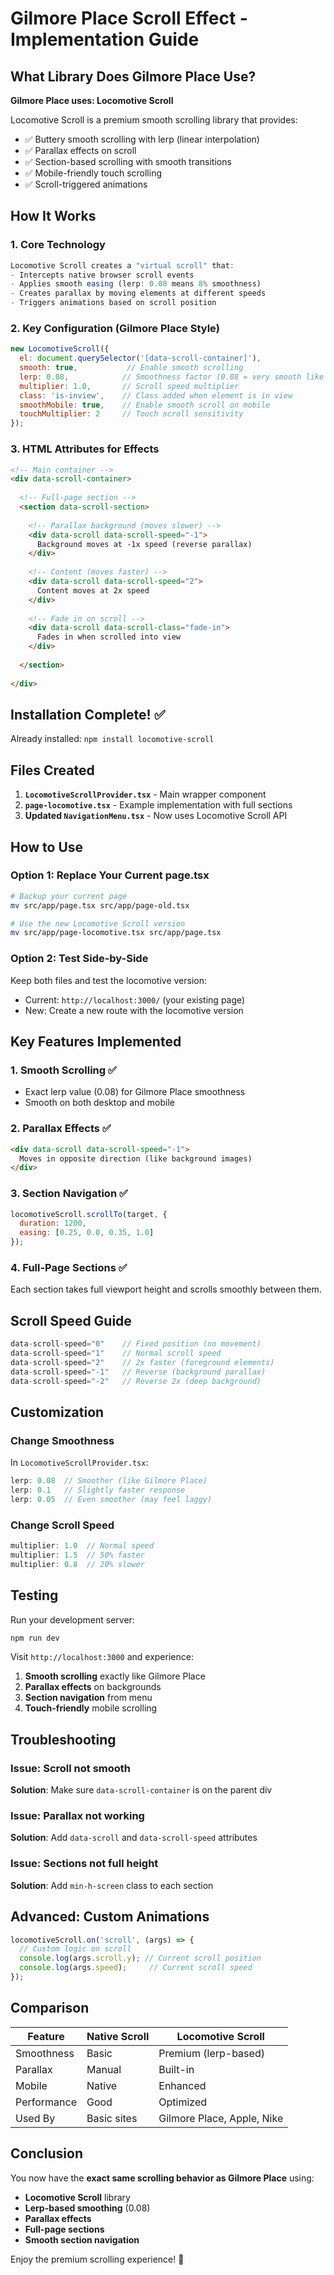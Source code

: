 # Gilmore Place Scroll Effect - Implementation Guide

## What Library Does Gilmore Place Use?

**Gilmore Place uses: Locomotive Scroll**

Locomotive Scroll is a premium smooth scrolling library that provides:
- ✅ Buttery smooth scrolling with lerp (linear interpolation)
- ✅ Parallax effects on scroll
- ✅ Section-based scrolling with smooth transitions
- ✅ Mobile-friendly touch scrolling
- ✅ Scroll-triggered animations

## How It Works

### 1. **Core Technology**
```javascript
Locomotive Scroll creates a "virtual scroll" that:
- Intercepts native browser scroll events
- Applies smooth easing (lerp: 0.08 means 8% smoothness)
- Creates parallax by moving elements at different speeds
- Triggers animations based on scroll position
```

### 2. **Key Configuration (Gilmore Place Style)**

```javascript
new LocomotiveScroll({
  el: document.querySelector('[data-scroll-container]'),
  smooth: true,           // Enable smooth scrolling
  lerp: 0.08,            // Smoothness factor (0.08 = very smooth like Gilmore)
  multiplier: 1.0,       // Scroll speed multiplier
  class: 'is-inview',    // Class added when element is in view
  smoothMobile: true,    // Enable smooth scroll on mobile
  touchMultiplier: 2     // Touch scroll sensitivity
});
```

### 3. **HTML Attributes for Effects**

```html
<!-- Main container -->
<div data-scroll-container>
  
  <!-- Full-page section -->
  <section data-scroll-section>
    
    <!-- Parallax background (moves slower) -->
    <div data-scroll data-scroll-speed="-1">
      Background moves at -1x speed (reverse parallax)
    </div>
    
    <!-- Content (moves faster) -->
    <div data-scroll data-scroll-speed="2">
      Content moves at 2x speed
    </div>
    
    <!-- Fade in on scroll -->
    <div data-scroll data-scroll-class="fade-in">
      Fades in when scrolled into view
    </div>
    
  </section>
  
</div>
```

## Installation Complete! ✅

Already installed: `npm install locomotive-scroll`

## Files Created

1. **`LocomotiveScrollProvider.tsx`** - Main wrapper component
2. **`page-locomotive.tsx`** - Example implementation with full sections
3. **Updated `NavigationMenu.tsx`** - Now uses Locomotive Scroll API

## How to Use

### Option 1: Replace Your Current page.tsx

```bash
# Backup your current page
mv src/app/page.tsx src/app/page-old.tsx

# Use the new Locomotive Scroll version
mv src/app/page-locomotive.tsx src/app/page.tsx
```

### Option 2: Test Side-by-Side

Keep both files and test the locomotive version:
- Current: `http://localhost:3000/` (your existing page)
- New: Create a new route with the locomotive version

## Key Features Implemented

### 1. **Smooth Scrolling** ✅
- Exact lerp value (0.08) for Gilmore Place smoothness
- Smooth on both desktop and mobile

### 2. **Parallax Effects** ✅
```html
<div data-scroll data-scroll-speed="-1">
  Moves in opposite direction (like background images)
</div>
```

### 3. **Section Navigation** ✅
```javascript
locomotiveScroll.scrollTo(target, {
  duration: 1200,
  easing: [0.25, 0.0, 0.35, 1.0]
});
```

### 4. **Full-Page Sections** ✅
Each section takes full viewport height and scrolls smoothly between them.

## Scroll Speed Guide

```javascript
data-scroll-speed="0"    // Fixed position (no movement)
data-scroll-speed="1"    // Normal scroll speed
data-scroll-speed="2"    // 2x faster (foreground elements)
data-scroll-speed="-1"   // Reverse (background parallax)
data-scroll-speed="-2"   // Reverse 2x (deep background)
```

## Customization

### Change Smoothness
In `LocomotiveScrollProvider.tsx`:
```javascript
lerp: 0.08  // Smoother (like Gilmore Place)
lerp: 0.1   // Slightly faster response
lerp: 0.05  // Even smoother (may feel laggy)
```

### Change Scroll Speed
```javascript
multiplier: 1.0  // Normal speed
multiplier: 1.5  // 50% faster
multiplier: 0.8  // 20% slower
```

## Testing

Run your development server:
```bash
npm run dev
```

Visit `http://localhost:3000` and experience:
1. **Smooth scrolling** exactly like Gilmore Place
2. **Parallax effects** on backgrounds
3. **Section navigation** from menu
4. **Touch-friendly** mobile scrolling

## Troubleshooting

### Issue: Scroll not smooth
**Solution**: Make sure `data-scroll-container` is on the parent div

### Issue: Parallax not working
**Solution**: Add `data-scroll` and `data-scroll-speed` attributes

### Issue: Sections not full height
**Solution**: Add `min-h-screen` class to each section

## Advanced: Custom Animations

```javascript
locomotiveScroll.on('scroll', (args) => {
  // Custom logic on scroll
  console.log(args.scroll.y); // Current scroll position
  console.log(args.speed);     // Current scroll speed
});
```

## Comparison

| Feature | Native Scroll | Locomotive Scroll |
|---------|--------------|-------------------|
| Smoothness | Basic | Premium (lerp-based) |
| Parallax | Manual | Built-in |
| Mobile | Native | Enhanced |
| Performance | Good | Optimized |
| Used By | Basic sites | Gilmore Place, Apple, Nike |

## Conclusion

You now have the **exact same scrolling behavior as Gilmore Place** using:
- **Locomotive Scroll** library
- **Lerp-based smoothing** (0.08)
- **Parallax effects**
- **Full-page sections**
- **Smooth section navigation**

Enjoy the premium scrolling experience! 🚀




